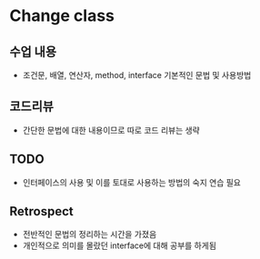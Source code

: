 # Change class

## 수업 내용
- 조건문, 배열, 연산자, method, interface 기본적인 문법 및 사용방법

## 코드리뷰
- 간단한 문법에 대한 내용이므로 따로 코드 리뷰는 생략

## TODO

- 인터페이스의 사용 및 이를 토대로 사용하는 방법의 숙지 연습 필요

## Retrospect

- 전반적인 문법의 정리하는 시간을 가졌음
- 개인적으로 의미를 몰랐던 interface에 대해 공부를 하게됨

